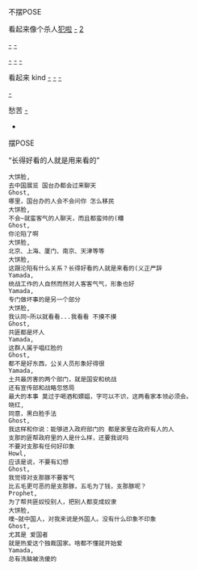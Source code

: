 
不摆POSE

看起来像个杀人[犯](https://twitter.com/fox6now/status/873373376676548613)[啦](https://twitter.com/LostAtHogwarts/status/874037185774616576) [-](https://twitter.com/fox6now/status/874175723828916225) [2](https://twitter.com/fox6now/status/874100652892409857)

[-](https://twitter.com/fox6now/status/874086971009892352)
[-](https://twitter.com/jcsachs/status/874080269661347840)

[-](https://twitter.com/fox6now/status/873835966997422080)
[-](https://twitter.com/fox6now/status/873768032660750337)
[-](https://twitter.com/fox6now/status/873641640975585280)

看起来 kind
[-](https://twitter.com/fox6now/status/874019383378661376)
[-](https://twitter.com/angelicaduria/status/873885075141775360)
[-](https://twitter.com/angelicaduria/status/873874755547537408)

[-](https://twitter.com/fox6now/status/873734606427697152)

愁苦
[-](https://twitter.com/fox6now/status/873473580612419584)

-

摆POSE

“长得好看的人就是用来看的”

```
大饼脸,
去中国展览 国台办都会过来聊天
Ghost,
哪里，国台办的人会不会问你 怎么移民
大饼脸,
不会~就蛮客气的人聊天，而且都蛮帅的(糟
Ghost,
你沦陷了啊
大饼脸,
北京、上海、厦门、南京、天津等等
大饼脸,
这跟沦陷有什么关系？长得好看的人就是来看的(义正严辞
Yamada,
统战工作的人自然而然对人客客气气，形象也好
Yamada,
专门做坏事的是另一个部分
大饼脸,
我认同~所以就看看...我看看 不摸不摸
Ghost,
共匪都是坏人
Yamada,
这群人属于唱红脸的
Ghost,
都不是好东西，公关人员形象好得很
Yamada,
土共最厉害的两个部门，就是国安和统战
还有宣传部和战略忽悠局
最大的本事 莫过于喝酒和嫖娼，字可以不识，这两看家本领必须会。
晓红,
同意，黑白脸手法
Ghost,
我这样和你说：能够进入政府部门的 都是家里在政府有人的人
支那的匪帮政府里的人是什么样，还要我说吗
不要对支那有任何好印象
Howl,
应该是说，不要有幻想
Ghost,
我觉得对支那豚不要客气
比五毛更可恶的是支那豚，五毛为了钱，支那豚呢？
Prophet,
为了帮共匪奴役别人，把别人都变成奴隶
大饼脸,
噗~就中国人，对我来说是外国人。没有什么印象不印象
Ghost,
尤其是 爱国者
就是热爱这个独裁国家。啥都不懂就开始爱
Yamada,
总有洗脑被洗傻的
```




